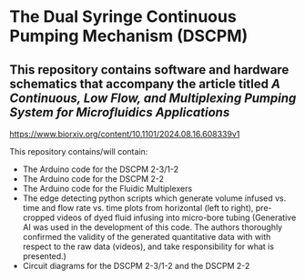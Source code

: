 # The Dual Syringe Continuous Pumping Mechanism (DSCPM)
## This repository contains software and hardware schematics that accompany the article titled *A Continuous, Low Flow, and Multiplexing Pumping System for Microfluidics Applications*
https://www.biorxiv.org/content/10.1101/2024.08.16.608339v1

This repository contains/will contain:
- The Arduino code for the DSCPM 2-3/1-2
- The Arduino code for the DSCPM 2-2
- The Arduino code for the Fluidic Multiplexers
- The edge detecting python scripts which generate volume infused vs. time and flow rate vs. time plots from horizontal (left to right), pre-cropped videos of dyed fluid infusing into micro-bore tubing (Generative AI was used in the development of this code. The authors thoroughly confirmed the validity of the generated quantitative data with with respect to the raw data (videos), and take responsibility for what is presented.)
- Circuit diagrams for the DSCPM 2-3/1-2 and the DSCPM 2-2
